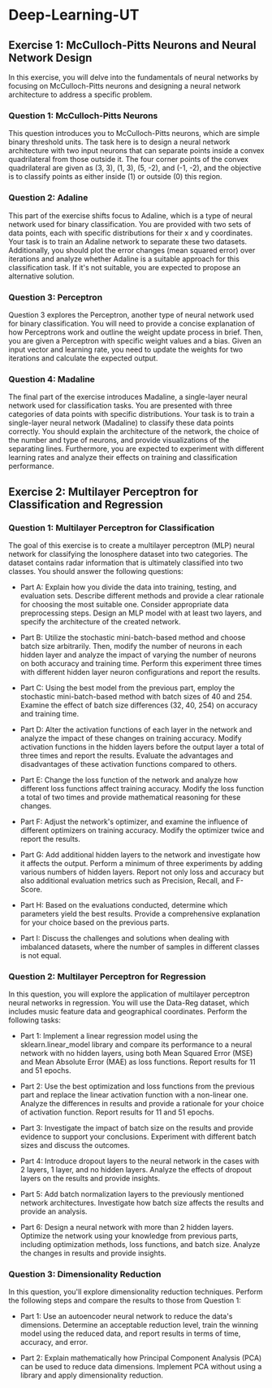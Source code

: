# Deep-Learning-UT

## Exercise 1: McCulloch-Pitts Neurons and Neural Network Design

In this exercise, you will delve into the fundamentals of neural networks by focusing on McCulloch-Pitts neurons and designing a neural network architecture to address a specific problem.

### Question 1: McCulloch-Pitts Neurons

This question introduces you to McCulloch-Pitts neurons, which are simple binary threshold units. The task here is to design a neural network architecture with two input neurons that can separate points inside a convex quadrilateral from those outside it. The four corner points of the convex quadrilateral are given as (3, 3), (1, 3), (5, -2), and (-1, -2), and the objective is to classify points as either inside (1) or outside (0) this region.

### Question 2: Adaline

This part of the exercise shifts focus to Adaline, which is a type of neural network used for binary classification. You are provided with two sets of data points, each with specific distributions for their x and y coordinates. Your task is to train an Adaline network to separate these two datasets. Additionally, you should plot the error changes (mean squared error) over iterations and analyze whether Adaline is a suitable approach for this classification task. If it's not suitable, you are expected to propose an alternative solution.

### Question 3: Perceptron

Question 3 explores the Perceptron, another type of neural network used for binary classification. You will need to provide a concise explanation of how Perceptrons work and outline the weight update process in brief. Then, you are given a Perceptron with specific weight values and a bias. Given an input vector and learning rate, you need to update the weights for two iterations and calculate the expected output.

### Question 4: Madaline

The final part of the exercise introduces Madaline, a single-layer neural network used for classification tasks. You are presented with three categories of data points with specific distributions. Your task is to train a single-layer neural network (Madaline) to classify these data points correctly. You should explain the architecture of the network, the choice of the number and type of neurons, and provide visualizations of the separating lines. Furthermore, you are expected to experiment with different learning rates and analyze their effects on training and classification performance.

## Exercise 2: Multilayer Perceptron for Classification and Regression

### Question 1: Multilayer Perceptron for Classification

The goal of this exercise is to create a multilayer perceptron (MLP) neural network for classifying the Ionosphere dataset into two categories. The dataset contains radar information that is ultimately classified into two classes. You should answer the following questions:

* Part A: Explain how you divide the data into training, testing, and evaluation sets. Describe different methods and provide a clear rationale for choosing the most suitable one. Consider appropriate data preprocessing steps. Design an MLP model with at least two layers, and specify the architecture of the created network.

* Part B: Utilize the stochastic mini-batch-based method and choose batch size arbitrarily. Then, modify the number of neurons in each hidden layer and analyze the impact of varying the number of neurons on both accuracy and training time. Perform this experiment three times with different hidden layer neuron configurations and report the results.

* Part C: Using the best model from the previous part, employ the stochastic mini-batch-based method with batch sizes of 40 and 254. Examine the effect of batch size differences (32, 40, 254) on accuracy and training time.

* Part D: Alter the activation functions of each layer in the network and analyze the impact of these changes on training accuracy. Modify activation functions in the hidden layers before the output layer a total of three times and report the results. Evaluate the advantages and disadvantages of these activation functions compared to others.

* Part E: Change the loss function of the network and analyze how different loss functions affect training accuracy. Modify the loss function a total of two times and provide mathematical reasoning for these changes.

* Part F: Adjust the network's optimizer, and examine the influence of different optimizers on training accuracy. Modify the optimizer twice and report the results.

* Part G: Add additional hidden layers to the network and investigate how it affects the output. Perform a minimum of three experiments by adding various numbers of hidden layers. Report not only loss and accuracy but also additional evaluation metrics such as Precision, Recall, and F-Score.

* Part H: Based on the evaluations conducted, determine which parameters yield the best results. Provide a comprehensive explanation for your choice based on the previous parts.

* Part I: Discuss the challenges and solutions when dealing with imbalanced datasets, where the number of samples in different classes is not equal.

### Question 2: Multilayer Perceptron for Regression

In this question, you will explore the application of multilayer perceptron neural networks in regression. You will use the Data-Reg dataset, which includes music feature data and geographical coordinates. Perform the following tasks:

* Part 1: Implement a linear regression model using the sklearn.linear_model library and compare its performance to a neural network with no hidden layers, using both Mean Squared Error (MSE) and Mean Absolute Error (MAE) as loss functions. Report results for 11 and 51 epochs.

* Part 2: Use the best optimization and loss functions from the previous part and replace the linear activation function with a non-linear one. Analyze the differences in results and provide a rationale for your choice of activation function. Report results for 11 and 51 epochs.

* Part 3: Investigate the impact of batch size on the results and provide evidence to support your conclusions. Experiment with different batch sizes and discuss the outcomes.

* Part 4: Introduce dropout layers to the neural network in the cases with 2 layers, 1 layer, and no hidden layers. Analyze the effects of dropout layers on the results and provide insights.

* Part 5: Add batch normalization layers to the previously mentioned network architectures. Investigate how batch size affects the results and provide an analysis.

* Part 6: Design a neural network with more than 2 hidden layers. Optimize the network using your knowledge from previous parts, including optimization methods, loss functions, and batch size. Analyze the changes in results and provide insights.

### Question 3: Dimensionality Reduction

In this question, you'll explore dimensionality reduction techniques. Perform the following steps and compare the results to those from Question 1:

* Part 1: Use an autoencoder neural network to reduce the data's dimensions. Determine an acceptable reduction level, train the winning model using the reduced data, and report results in terms of time, accuracy, and error.

* Part 2: Explain mathematically how Principal Component Analysis (PCA) can be used to reduce data dimensions. Implement PCA without using a library and apply dimensionality reduction.

